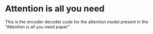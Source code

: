 # Attention is all you need

This is the encoder decoder code for the attention model present in the "Attention is all you need paper"
